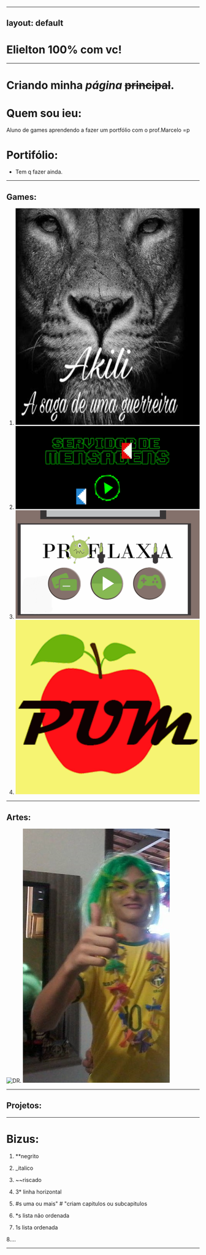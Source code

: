 
---
layout: default
---

# Elielton 100% com vc!
 * * *  
 
 
# Criando **minha** _página_ ~~principal~~.

# Quem sou ieu:

Aluno de games aprendendo a fazer um portfólio com o prof.Marcelo =p

# Portifólio:
* Tem q fazer ainda.
* * *  


## Games:
1. [![](akili.png)](https://elielton90.github.io/Akili/)
2. [![](servidor.png)](https://jldifrn.github.io/ServidorDeMensagens/)
3. [![](profilaxia.png)](https://elielton90.github.io/profilaxia/)
4. [![](pum.png)](https://elielton90.github.io/PUM/)
* * *


## Artes:
 ![DR.](https://i.pinimg.com/originals/26/cb/d9/26cbd9139315c7ea28fb424cface8d52.gif)
 ![Essa é boa](carnaval.jpg)


* * *


## Projetos:
* * *


# Bizus:
 1. **negrito  
  
2.  _italico  
  
3.  ~~riscado  
  
4. 3* linha horizontal
  
  
5. #s uma ou mais" # "criam capitulos ou subcapitulos
  
  
6. *s lista não ordenada
  
  
7. 1s lista ordenada


8....
  * * *  
  
